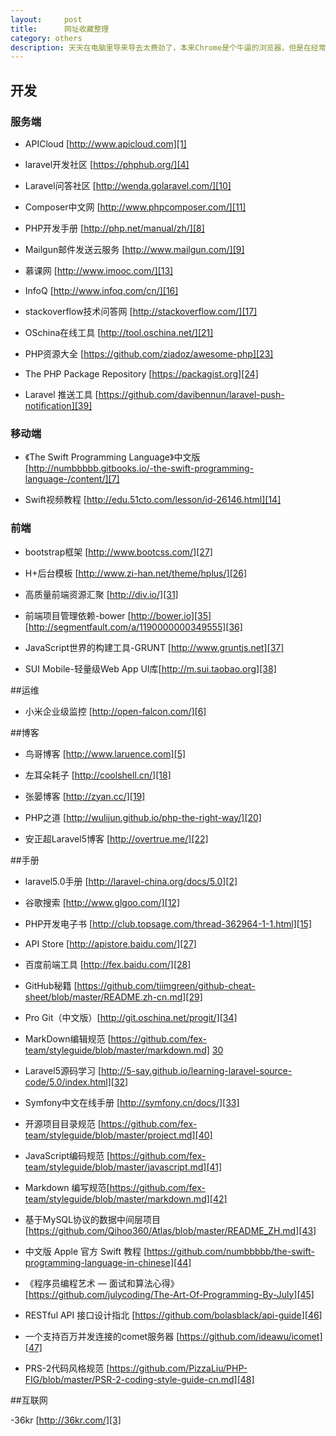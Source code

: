 ```yaml
---
layout:		post
title:		网址收藏整理
category: others
description: 天天在电脑里导来导去太费劲了，本来Chrome是个牛逼的浏览器，但是在经常连不上Google帐号。
---
```


## 开发

### 服务端

- APICloud [http://www.apicloud.com][1]

- laravel开发社区 [https://phphub.org/][4]

- Laravel问答社区 [http://wenda.golaravel.com/][10]

- Composer中文网 [http://www.phpcomposer.com/][11]

- PHP开发手册 [http://php.net/manual/zh/][8]

- Mailgun邮件发送云服务 [http://www.mailgun.com/][9]

- 慕课网 [http://www.imooc.com/][13]

- InfoQ [http://www.infoq.com/cn/][16]

- stackoverflow技术问答网 [http://stackoverflow.com/][17]

- OSchina在线工具 [http://tool.oschina.net/][21]

- PHP资源大全 [https://github.com/ziadoz/awesome-php][23]

- The PHP Package Repository [https://packagist.org][24]

- Laravel 推送工具 [https://github.com/davibennun/laravel-push-notification][39]

### 移动端

- 《The Swift Programming Language》中文版 [http://numbbbbb.gitbooks.io/-the-swift-programming-language-/content/][7]

- Swift视频教程 [http://edu.51cto.com/lesson/id-26146.html][14]

### 前端

- bootstrap框架 [http://www.bootcss.com/][27]

- H+后台模板 [http://www.zi-han.net/theme/hplus/][26]

- 高质量前端资源汇聚 [http://div.io/][31]

- 前端项目管理依赖-bower [http://bower.io][35] [http://segmentfault.com/a/1190000000349555][36]

- JavaScript世界的构建工具-GRUNT [http://www.gruntjs.net][37]

- SUI Mobile-轻量级Web App UI库[http://m.sui.taobao.org][38]

##运维

- 小米企业级监控 [http://open-falcon.com/][6]

##博客

- 鸟哥博客 [http://www.laruence.com][5]

- 左耳朵耗子 [http://coolshell.cn/][18]

- 张晏博客 [http://zyan.cc/][19]

- PHP之道 [http://wulijun.github.io/php-the-right-way/][20]

- 安正超Laravel5博客 [http://overtrue.me/][22]

##手册

- laravel5.0手册 [http://laravel-china.org/docs/5.0][2]

- 谷歌搜索 [http://www.glgoo.com/][12]

- PHP开发电子书 [http://club.topsage.com/thread-362964-1-1.html][15]

- API Store [http://apistore.baidu.com/][27]

- 百度前端工具 [http://fex.baidu.com/][28]

- GitHub秘籍 [https://github.com/tiimgreen/github-cheat-sheet/blob/master/README.zh-cn.md][29]

- Pro Git（中文版）[http://git.oschina.net/progit/][34]

- MarkDown编辑规范 [https://github.com/fex-team/styleguide/blob/master/markdown.md] [30]

- Laravel5源码学习 [http://5-say.github.io/learning-laravel-source-code/5.0/index.html][32]

- Symfony中文在线手册 [http://symfony.cn/docs/][33]

- 开源项目目录规范 [https://github.com/fex-team/styleguide/blob/master/project.md][40]

- JavaScript编码规范 [https://github.com/fex-team/styleguide/blob/master/javascript.md][41]

- Markdown 编写规范[https://github.com/fex-team/styleguide/blob/master/markdown.md][42]

- 基于MySQL协议的数据中间层项目 [https://github.com/Qihoo360/Atlas/blob/master/README_ZH.md][43]

- 中文版 Apple 官方 Swift 教程 [https://github.com/numbbbbb/the-swift-programming-language-in-chinese][44]

- 《程序员编程艺术 — 面试和算法心得》 [https://github.com/julycoding/The-Art-Of-Programming-By-July][45]

- RESTful API 接口设计指北 [https://github.com/bolasblack/api-guide][46]

- 一个支持百万并发连接的comet服务器 [https://github.com/ideawu/icomet][47]

- PRS-2代码风格规范 [https://github.com/PizzaLiu/PHP-FIG/blob/master/PSR-2-coding-style-guide-cn.md][48]

##互联网

-36kr [http://36kr.com/][3]


[1]: http://www.apicloud.com "www.apicloud.com"
[2]: http://laravel-china.org/docs/5.0 "laravel5"
[3]: http://36kr.com/ "36kr"
[4]: https://phphub.org/ "laravel开发社区"
[5]: http://www.laruence.com "鸟哥博客"
[6]: http://open-falcon.com/ "小米企业级监控"
[7]: http://numbbbbb.gitbooks.io/-the-swift-programming-language-/content/ "《The Swift Programming Language》中文版"
[8]: http://php.net/manual/zh/ "PHP开发手册"
[9]: http://www.mailgun.com/ "Mailgun邮件发送云服务"
[10]: http://wenda.golaravel.com/ "Laravel问答社区"
[11]: http://www.phpcomposer.com/ "Composer中文网"
[12]: http://www.glgoo.com/ "谷歌搜索"
[13]: http://www.imooc.com/ "在线视频教程"
[14]: http://edu.51cto.com/lesson/id-26146.html "Swift视频教程"
[15]: http://club.topsage.com/thread-362964-1-1.html "PHP开发电子书"
[16]: http://www.infoq.com/cn/ "InfoQ中文网"
[17]: http://stackoverflow.com/ "stackoverflow技术问答网"
[18]: http://coolshell.cn/ "左耳朵耗子"
[19]: http://zyan.cc/ "张晏的博客"
[20]: http://wulijun.github.io/php-the-right-way/ "PHP之道"
[21]: http://tool.oschina.net/ "Oschina在线工具"
[22]: http://overtrue.me/ "安正超Laravel5博客"
[23]: https://github.com/ziadoz/awesome-php "PHP资源大全"
[24]: https://packagist.org "The PHP Package Repository"
[25]: http://www.bootcss.com/ "bootstrap框架"
[26]: http://www.zi-han.net/theme/hplus/ "H+后台模板"
[27]: http://apistore.baidu.com/ "API Store"
[28]: http://fex.baidu.com/ "百度前端工具"
[29]: https://github.com/tiimgreen/github-cheat-sheet/blob/master/README.zh-cn.md "GitHub秘籍"
[30]: https://github.com/fex-team/styleguide/blob/master/markdown.md "MarkDown编辑规范"
[31]: http://div.io/ "高质量前端资源汇聚"
[32]: http://5-say.github.io/learning-laravel-source-code/5.0/index.html "Laravel5源码学习"
[33]: http://symfony.cn/docs/ "Symfony在线中文手册"
[34]: http://git.oschina.net/progit/ "Pro Git （中文版）"
[35]: http://bower.io "前端项目管理依赖-bower"
[36]: http://segmentfault.com/a/1190000000349555 "中文使用方法as"
[37]: http://www.gruntjs.net "JavaScript世界的构建工具-GRUNT"
[38]: http://m.sui.taobao.org "SUI Mobile-轻量级Web App UI库"
[39]: https://github.com/davibennun/laravel-push-notification "Laravel 推送工具"
[40]: https://github.com/fex-team/styleguide/blob/master/project.md "开源项目目录规范"
[41]: https://github.com/fex-team/styleguide/blob/master/javascript.md "JavaScript编码规范"
[42]: https://github.com/fex-team/styleguide/blob/master/markdown.md "Markdown 编写规范"
[43]: https://github.com/Qihoo360/Atlas/blob/master/README_ZH.md "基于MySQL协议的数据中间层项目"
[44]: https://github.com/numbbbbb/the-swift-programming-language-in-chinese] "中文版 Apple 官方 Swift 教程"
[45]: https://github.com/julycoding/The-Art-Of-Programming-By-July "《程序员编程艺术 — 面试和算法心得》"
[46]: https://github.com/bolasblack/api-guide "RESTful API 接口设计指北"
[47]: https://github.com/ideawu/icomet "一个支持百万并发连接的comet服务器"
[48]: https://github.com/PizzaLiu/PHP-FIG/blob/master/PSR-2-coding-style-guide-cn.md "PRS-2代码风格规范"
